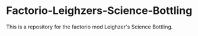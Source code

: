 # Factorio-Leighzers-Science-Bottling
This is a repository for the factorio mod Leighzer's Science Bottling.
